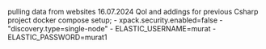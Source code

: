 pulling data from websites 16.07.2024
Qol and addings for previous Csharp project
docker compose setup;
      - xpack.security.enabled=false
      - "discovery.type=single-node"
      - ELASTIC_USERNAME=murat
      - ELASTIC_PASSWORD=murat1
